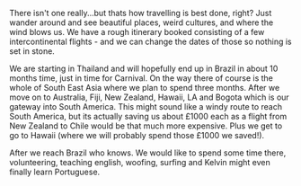 There isn't one really...but thats how travelling is best done, right? Just wander around and see beautiful places, weird cultures, and where the wind blows us. We have a rough itinerary booked consisting of a few intercontinental flights - and we can change the dates of those so nothing is set in stone.

We are starting in Thailand and will hopefully end up in Brazil in about 10 months time, just in time for Carnival. On the way there of course is the whole of South East Asia where we plan to spend three months. After we move on to Australia, Fiji, New Zealand, Hawaii, LA and Bogota which is our gateway into South America. This might sound like a windy route to reach South America, but its actually saving us about £1000 each as a flight from New Zealand to Chile would be that much more expensive. Plus we get to go to Hawaii (where we will probably spend those £1000 we saved!).

After we reach Brazil who knows. We would like to spend some time there, volunteering, teaching english, woofing, surfing and Kelvin might even finally learn Portuguese.